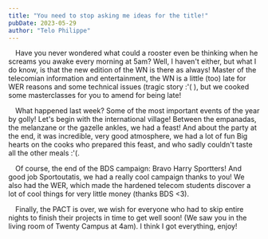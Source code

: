 ```yaml
---
title: "You need to stop asking me ideas for the title!"
pubDate: 2023-05-29
author: "Telo Philippe"
---
```


 Have you never wondered what could a rooster even be thinking when he screams you awake every morning at 5am? Well, I haven't either, but what I do know, is that the new edition of the WN is there as always! Master of the telecomian information and entertainment, the WN is a little (too) late for WER reasons and some technical issues (tragic story :'( ), but we cooked some masterclasses for you to amend for being late!

 What happened last week? Some of the most important events of the year by golly! Let's begin with the international village! Between the empanadas, the melanzane or the gazelle ankles, we had a feast! And about the party at the end, it was incredible, very good atmosphere, we had a lot of fun Big hearts on the cooks who prepared this feast, and who sadly couldn't taste all the other meals :'(.

 Of course, the end of the BDS campaign: Bravo Harry Sportters! And good job Sportoutatis, we had a really cool campaign thanks to you! We also had the WER, which made the hardened telecom students discover a lot of cool things for very little money (thanks BDS <3).

 Finally, the PACT is over, we wish for everyone who had to skip entire nights to finish their projects in time to get well soon! (We saw you in the living room of Twenty Campus at 4am). I think I got everything, enjoy!